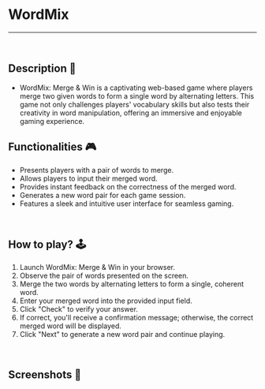 # **WordMix**

---

<br>

## **Description 📃**

- WordMix: Merge & Win is a captivating web-based game where players merge two given words to form a single word by alternating letters. This game not only challenges players' vocabulary skills but also tests their creativity in word manipulation, offering an immersive and enjoyable gaming experience.

## **Functionalities 🎮**

- Presents players with a pair of words to merge.
- Allows players to input their merged word.
- Provides instant feedback on the correctness of the merged word.
- Generates a new word pair for each game session.
- Features a sleek and intuitive user interface for seamless gaming.

<br>

## **How to play? 🕹️**

1. Launch WordMix: Merge & Win in your browser.
2. Observe the pair of words presented on the screen.
3. Merge the two words by alternating letters to form a single, coherent word.
4. Enter your merged word into the provided input field.
5. Click "Check" to verify your answer.
6. If correct, you'll receive a confirmation message; otherwise, the correct merged word will be displayed.
7. Click "Next" to generate a new word pair and continue playing.

<br>

## **Screenshots 📸**

<br>
<!-- add your screenshots like this -->
<!-- ![image](url) -->

<br>